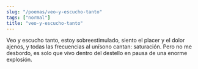 ```yaml
---
slug: "/poemas/veo-y-escucho-tanto"
tags: ["normal"]
title: "veo-y-escucho-tanto"
---
```

Veo y escucho tanto, estoy sobreestimulado, siento el placer y el dolor ajenos, y todas las frecuencias al unísono cantan: saturación. Pero no me desbordo, es solo que vivo dentro del destello en pausa de una enorme explosión.